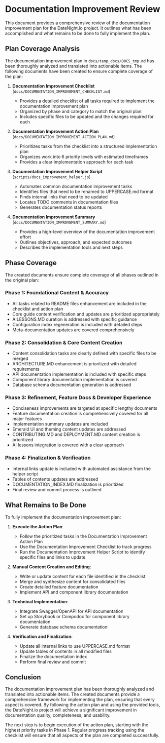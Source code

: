 # Documentation Improvement Review

This document provides a comprehensive review of the documentation improvement plan for the DateNight.io project. It outlines what has been accomplished and what remains to be done to fully implement the plan.

## Plan Coverage Analysis

The documentation improvement plan in `docs/temp_docs/DOCS_tmp.md` has been thoroughly analyzed and translated into actionable items. The following documents have been created to ensure complete coverage of the plan:

1. **Documentation Improvement Checklist** (`docs/DOCUMENTATION_IMPROVEMENT_CHECKLIST.md`)

   - Provides a detailed checklist of all tasks required to implement the documentation improvement plan
   - Organized by phase and category to match the original plan
   - Includes specific files to be updated and the changes required for each

2. **Documentation Improvement Action Plan** (`docs/DOCUMENTATION_IMPROVEMENT_ACTION_PLAN.md`)

   - Prioritizes tasks from the checklist into a structured implementation plan
   - Organizes work into 6 priority levels with estimated timeframes
   - Provides a clear implementation approach for each task

3. **Documentation Improvement Helper Script** (`scripts/docs_improvement_helper.js`)

   - Automates common documentation improvement tasks
   - Identifies files that need to be renamed to UPPERCASE.md format
   - Finds internal links that need to be updated
   - Locates TODO comments in documentation files
   - Generates documentation status reports

4. **Documentation Improvement Summary** (`docs/DOCUMENTATION_IMPROVEMENT_SUMMARY.md`)
   - Provides a high-level overview of the documentation improvement effort
   - Outlines objectives, approach, and expected outcomes
   - Describes the implementation tools and next steps

## Phase Coverage

The created documents ensure complete coverage of all phases outlined in the original plan:

### Phase 1: Foundational Content & Accuracy

- All tasks related to README files enhancement are included in the checklist and action plan
- Core guide content verification and updates are prioritized appropriately
- AILESSONS.MD curation is addressed with specific guidance
- Configuration index regeneration is included with detailed steps
- Meta-documentation updates are covered comprehensively

### Phase 2: Consolidation & Core Content Creation

- Content consolidation tasks are clearly defined with specific files to be merged
- ARCHITECTURE.MD enhancement is prioritized with detailed requirements
- API documentation implementation is included with specific steps
- Component library documentation implementation is covered
- Database schema documentation generation is addressed

### Phase 3: Refinement, Feature Docs & Developer Experience

- Conciseness improvements are targeted at specific lengthy documents
- Feature documentation creation is comprehensively covered for all major features
- Implementation summary updates are included
- Emerald UI and theming content updates are addressed
- CONTRIBUTING.MD and DEPLOYMENT.MD content creation is prioritized
- AI lessons integration is covered with a clear approach

### Phase 4: Finalization & Verification

- Internal links update is included with automated assistance from the helper script
- Tables of contents updates are addressed
- DOCUMENTATION_INDEX.MD finalization is prioritized
- Final review and commit process is outlined

## What Remains to Be Done

To fully implement the documentation improvement plan:

1. **Execute the Action Plan**:

   - Follow the prioritized tasks in the Documentation Improvement Action Plan
   - Use the Documentation Improvement Checklist to track progress
   - Run the Documentation Improvement Helper Script to identify specific files and links to update

2. **Manual Content Creation and Editing**:

   - Write or update content for each file identified in the checklist
   - Merge and synthesize content for consolidated files
   - Create detailed feature documentation
   - Implement API and component library documentation

3. **Technical Implementation**:

   - Integrate Swagger/OpenAPI for API documentation
   - Set up Storybook or Compodoc for component library documentation
   - Generate database schema documentation

4. **Verification and Finalization**:
   - Update all internal links to use UPPERCASE.md format
   - Update tables of contents in all modified files
   - Finalize the documentation index
   - Perform final review and commit

## Conclusion

The documentation improvement plan has been thoroughly analyzed and translated into actionable items. The created documents provide a comprehensive framework for implementing the plan, ensuring that every aspect is covered. By following the action plan and using the provided tools, the DateNight.io project will achieve a significant improvement in documentation quality, completeness, and usability.

The next step is to begin execution of the action plan, starting with the highest priority tasks in Phase 1. Regular progress tracking using the checklist will ensure that all aspects of the plan are completed successfully.
